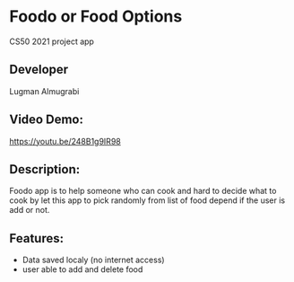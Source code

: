 # Foodo or Food Options

CS50  2021 project app

## Developer
Lugman Almugrabi
## Video Demo: 
https://youtu.be/248B1g9IR98

## Description:

Foodo app is to help someone who can cook and hard to decide
what to cook by let this app to pick randomly from list
of food depend if the user is add or not.

## Features:
- Data saved localy (no internet access)
- user able to add and delete food 